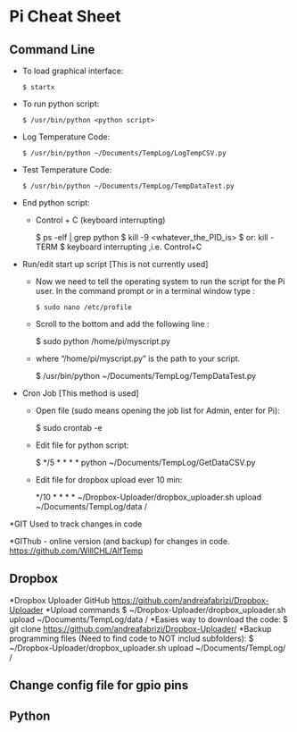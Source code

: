 # Pi Cheat Sheet

## Command Line

*	To load graphical interface:

		$ startx
*	To run python script: 

		$ /usr/bin/python <python script>

*	Log Temperature Code:

		$ /usr/bin/python ~/Documents/TempLog/LogTempCSV.py
*	Test Temperature Code:
	
		$ /usr/bin/python ~/Documents/TempLog/TempDataTest.py

*	End python script:
		
	*	Control + C (keyboard interrupting)

		$ ps -elf | grep python
		$ kill -9 <whatever_the_PID_is>
		$ or: kill -TERM <pid>
		$ keyboard interrupting ,i.e. Control+C

*	Run/edit start up script [This is not currently used]
	*	Now we need to tell the operating system to run the script for the Pi user. In the command prompt or in a terminal window type :

			$ sudo nano /etc/profile
	*	Scroll to the bottom and add the following line :

		$ sudo python /home/pi/myscript.py
	*	where “/home/pi/myscript.py” is the path to your script.

		$ /usr/bin/python ~/Documents/TempLog/TempDataTest.py

*	Cron Job [This method is used]
	*	Open file (sudo means opening the job list for Admin, enter for Pi):

		$ sudo crontab -e
		
	*	Edit file for python script:

		$ */5 * * * * python ~/Documents/TempLog/GetDataCSV.py
		
	*	Edit file for dropbox upload ever 10 min:

		*/10 * * * *  ~/Dropbox-Uploader/dropbox_uploader.sh upload ~/Documents/TempLog/data /

*GIT
	Used to track changes in code

*GIThub - online version (and backup) for changes in code.
	https://github.com/WillCHL/AlfTemp


## Dropbox
*Dropbox Uploader GitHub
	https://github.com/andreafabrizi/Dropbox-Uploader 
*Upload commands
	$ ~/Dropbox-Uploader/dropbox_uploader.sh upload ~/Documents/TempLog/data /
*Easies way to download the code:
	$ git clone https://github.com/andreafabrizi/Dropbox-Uploader/
*Backup programming files (Need to find code to NOT includ subfolders):
	$ ~/Dropbox-Uploader/dropbox_uploader.sh upload ~/Documents/TempLog/ /


## Change config file for gpio pins

## Python


